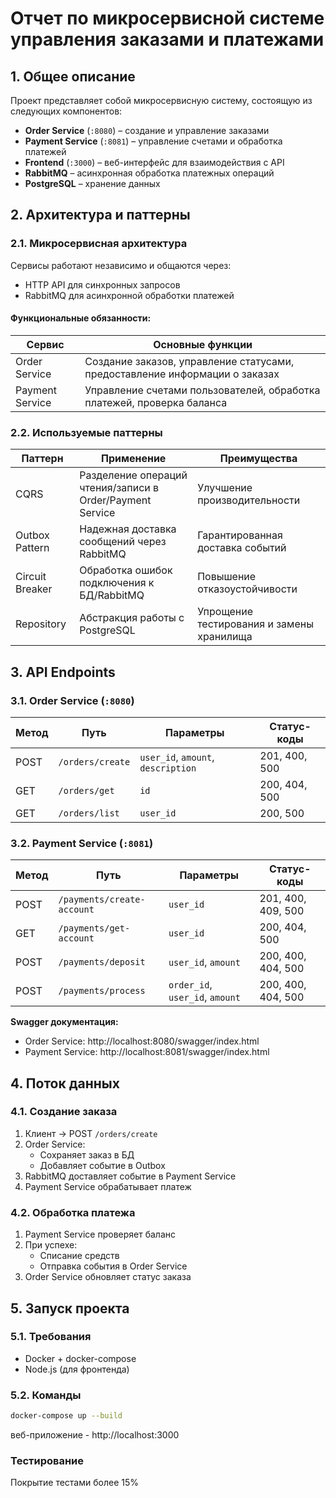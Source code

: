 # Отчет по микросервисной системе управления заказами и платежами

## 1. Общее описание
Проект представляет собой микросервисную систему, состоящую из следующих компонентов:
- **Order Service** (`:8080`) – создание и управление заказами
- **Payment Service** (`:8081`) – управление счетами и обработка платежей
- **Frontend** (`:3000`) – веб-интерфейс для взаимодействия с API
- **RabbitMQ** – асинхронная обработка платежных операций
- **PostgreSQL** – хранение данных

## 2. Архитектура и паттерны

### 2.1. Микросервисная архитектура
Сервисы работают независимо и общаются через:
- HTTP API для синхронных запросов
- RabbitMQ для асинхронной обработки платежей

#### Функциональные обязанности:
| Сервис | Основные функции |
|--------|------------------|
| Order Service | Создание заказов, управление статусами, предоставление информации о заказах |
| Payment Service | Управление счетами пользователей, обработка платежей, проверка баланса |

### 2.2. Используемые паттерны
| Паттерн | Применение | Преимущества |
|---------|------------|--------------|
| CQRS | Разделение операций чтения/записи в Order/Payment Service | Улучшение производительности |
| Outbox Pattern | Надежная доставка сообщений через RabbitMQ | Гарантированная доставка событий |
| Circuit Breaker | Обработка ошибок подключения к БД/RabbitMQ | Повышение отказоустойчивости |
| Repository | Абстракция работы с PostgreSQL | Упрощение тестирования и замены хранилища |

## 3. API Endpoints

### 3.1. Order Service (`:8080`)
| Метод | Путь | Параметры | Статус-коды |
|-------|------|-----------|-------------|
| POST | `/orders/create` | `user_id`, `amount`, `description` | 201, 400, 500 |
| GET | `/orders/get` | `id` | 200, 404, 500 |
| GET | `/orders/list` | `user_id` | 200, 500 |

### 3.2. Payment Service (`:8081`)
| Метод | Путь | Параметры | Статус-коды |
|-------|------|-----------|------------|
| POST | `/payments/create-account` | `user_id` | 201, 400, 409, 500 |
| GET | `/payments/get-account` | `user_id` | 200, 404, 500 |
| POST | `/payments/deposit` | `user_id`, `amount` | 200, 400, 404, 500 |
| POST | `/payments/process` | `order_id`, `user_id`, `amount` | 200, 400, 404, 500 |

**Swagger документация:**
- Order Service: http://localhost:8080/swagger/index.html
- Payment Service: http://localhost:8081/swagger/index.html

## 4. Поток данных

### 4.1. Создание заказа
1. Клиент → POST `/orders/create`
2. Order Service:
   - Сохраняет заказ в БД
   - Добавляет событие в Outbox
3. RabbitMQ доставляет событие в Payment Service
4. Payment Service обрабатывает платеж

### 4.2. Обработка платежа
1. Payment Service проверяет баланс
2. При успехе:
   - Списание средств
   - Отправка события в Order Service
3. Order Service обновляет статус заказа

## 5. Запуск проекта

### 5.1. Требования
- Docker + docker-compose
- Node.js (для фронтенда)

### 5.2. Команды
```bash
docker-compose up --build
```
веб-приложение - http://localhost:3000

### Тестирование
Покрытие тестами более 15%